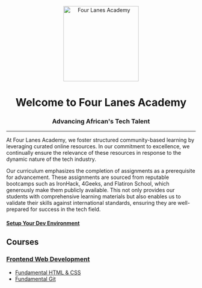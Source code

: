 <p align="center">
	<img
		width="200"
		alt="Four Lanes Academy"
		src="https://avatars.githubusercontent.com/u/157496154?s=200&v=4">
</p>


<h1 align="center">Welcome to Four Lanes Academy</h1>

<h3 align="center">Advancing African's Tech Talent</h3>

-----

At Four Lanes Academy, we foster structured community-based learning by leveraging curated online resources. In our commitment to excellence, we continually ensure the relevance of these resources in response to the dynamic nature of the tech industry.

Our curriculum emphasizes the completion of assignments as a prerequisite for advancement. These assignments are sourced from reputable bootcamps such as IronHack, 4Geeks, and Flatiron School, which generously make them publicly available. This not only provides our students with comprehensive learning materials but also enables us to validate their skills against international standards, ensuring they are well-prepared for success in the tech field.

#### [Setup Your Dev Environment](pre-requisites.md)

## Courses

### [Frontend Web Development](frontend/README.md)

* [Fundamental HTML & CSS](frontend/fundamental-html-css.md)
* [Fundamental Git](https://github.com/fourlanes-labs/github-starter-course)
